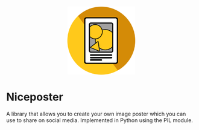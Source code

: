 <p align="center">
  <img src="https://raw.githubusercontent.com/amajai/niceposter/main/res/icon.png" width="180">
<p>

# Niceposter
A library that allows you to create your own image poster which you can use to share on social media. Implemented in Python using the PIL module.
